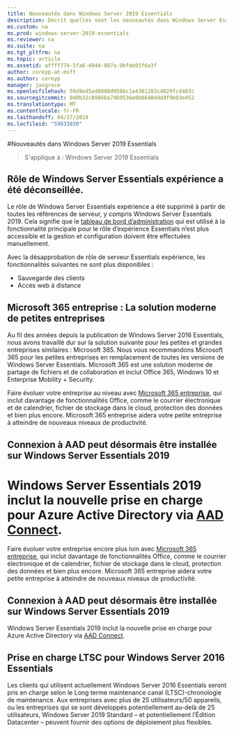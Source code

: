 ```yaml
---
title: Nouveautés dans Windows Server 2019 Essentials
description: Décrit quelles sont les nouveautés dans Windows Server Essentials 2019
ms.custom: na
ms.prod: windows-server-2019-essentials
ms.reviewer: na
ms.suite: na
ms.tgt_pltfrm: na
ms.topic: article
ms.assetid: affff774-5fa6-4944-887a-9bfde05f6a3f
author: coreyp-at-msft
ms.author: coreyp
manager: jasgroce
ms.openlocfilehash: 59d9ed5ad8888d950bc1a4301203c4829fcd403c
ms.sourcegitcommit: 0d0b32c8986ba7db9536e0b8648d4ddf9b03e452
ms.translationtype: MT
ms.contentlocale: fr-FR
ms.lasthandoff: 04/17/2019
ms.locfileid: "59833030"
---
```

#<a name="whats-new-in-windows-server-2019-essentials"></a>Nouveautés dans Windows Server 2019 Essentials

> S'applique à : Windows Server 2019 Essentials

## <a name="windows-server-essentials-experience-role-has-been-deprecated"></a>Rôle de Windows Server Essentials expérience a été déconseillée.

Le rôle de Windows Server Essentials expérience a été supprimé à partir de toutes les références de serveur, y compris Windows Server Essentials 2019. Cela signifie que le [tableau de bord d’administration](../manage/overview-of-the-dashboard-in-windows-server-essentials.md) qui est utilisé à la fonctionnalité principale pour le rôle d’expérience Essentials n’est plus accessible et la gestion et configuration doivent être effectuées manuellement. 

Avec la désapprobation de rôle de serveur Essentials expérience, les fonctionnalités suivantes ne sont plus disponibles :

-   Sauvegarde des clients 
-   Accès web à distance 

## <a name="microsoft-365-business-the-modern-small-business-solution"></a>Microsoft 365 entreprise : La solution moderne de petites entreprises 

Au fil des années depuis la publication de Windows Server 2016 Essentials, nous avons travaillé dur sur la solution suivante pour les petites et grandes entreprises similaires : Microsoft 365. Nous vous recommandons Microsoft 365 pour les petites entreprises en remplacement de toutes les versions de Windows Server Essentials. Microsoft 365 est une solution moderne de partage de fichiers et de collaboration et inclut Office 365, Windows 10 et Enterprise Mobility + Security. 

Faire évoluer votre entreprise au niveau avec [Microsoft 365 entreprise](https://www.microsoft.com/microsoft-365/business), qui inclut davantage de fonctionnalités Office, comme le courrier électronique et de calendrier, fichier de stockage dans le cloud, protection des données et bien plus encore. Microsoft 365 entreprise aidera votre petite entreprise à atteindre de nouveaux niveaux de productivité.

## <a name="aad-connect-can-now-be-installed-on-windows-server-2019-essentials"></a>Connexion à AAD peut désormais être installée sur Windows Server Essentials 2019

<a name="windows-server-2019-essentials-includes-new-support-for-azure-active-directory-via-aad-connecthttpsdocsmicrosoftcomazureactive-directoryconnectactive-directory-aadconnect-prerequisites"></a>Windows Server Essentials 2019 inclut la nouvelle prise en charge pour Azure Active Directory via [AAD Connect](https://docs.microsoft.com/azure/active-directory/connect/active-directory-aadconnect-prerequisites). 
=======
Faire évoluer votre entreprise encore plus loin avec [Microsoft 365 entreprise](https://www.microsoft.com/en-us/microsoft-365/business), qui inclut davantage de fonctionnalités Office, comme le courrier électronique et de calendrier, fichier de stockage dans le cloud, protection des données et bien plus encore. Microsoft 365 entreprise aidera votre petite entreprise à atteindre de nouveaux niveaux de productivité.

## <a name="aad-connect-can-now-be-installed-on-windows-server-2019-essentials"></a>Connexion à AAD peut désormais être installée sur Windows Server Essentials 2019

Windows Server Essentials 2019 inclut la nouvelle prise en charge pour Azure Active Directory via [AAD Connect](https://docs.microsoft.com/azure/active-directory/connect/active-directory-aadconnect-prerequisites). 

## <a name="ltsc-support-for-windows-server-2016-essentials"></a>Prise en charge LTSC pour Windows Server 2016 Essentials

Les clients qui utilisent actuellement Windows Server 2016 Essentials seront pris en charge selon le Long terme maintenance canal (LTSC)-chronologie de maintenance.
Aux entreprises avec plus de 25 utilisateurs/50 appareils, ou les entreprises qui se sont développés potentiellement au-delà de 25 utilisateurs, Windows Server 2019 Standard – et potentiellement l’Édition Datacenter – peuvent fournir des options de déploiement plus flexibles.
